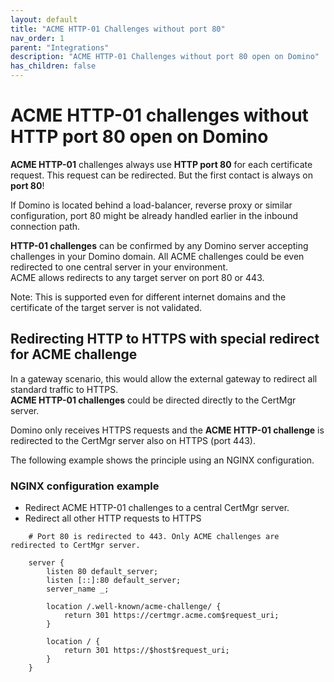 ```yaml
---
layout: default
title: "ACME HTTP-01 Challenges without port 80"
nav_order: 1
parent: "Integrations"
description: "ACME HTTP-01 Challenges without port 80 open on Domino"
has_children: false
---
```



# ACME HTTP-01 challenges without HTTP port 80 open on Domino

**ACME HTTP-01** challenges always use **HTTP port 80** for each certificate request. This request can be redirected. But the first contact is always on **port 80**!

If Domino is located behind a load-balancer, reverse proxy or similar configuration, port 80 might be already handled earlier in the inbound connection path.  

**HTTP-01 challenges** can be confirmed by any Domino server accepting challenges in your Domino domain. All ACME challenges could be even redirected to one central server in your environment.  
ACME allows redirects to any target server on port 80 or 443.

Note: This is supported even for different internet domains and the certificate of the target server is not validated.

## Redirecting HTTP to HTTPS with special redirect for ACME challenge

In a gateway scenario, this would allow the external gateway to redirect all standard traffic to HTTPS.  
**ACME HTTP-01 challenges** could be directed directly to the CertMgr server.

Domino only receives HTTPS requests and the **ACME HTTP-01 challenge** is redirected to the CertMgr server also on HTTPS (port 443).

The following example shows the principle using an NGINX configuration.  

### NGINX configuration example

- Redirect ACME HTTP-01 challenges to a central CertMgr server.
- Redirect all other HTTP requests to HTTPS

```
    # Port 80 is redirected to 443. Only ACME challenges are redirected to CertMgr server.

    server {
        listen 80 default_server;
        listen [::]:80 default_server;
        server_name _;

        location /.well-known/acme-challenge/ {
            return 301 https://certmgr.acme.com$request_uri;
        }

        location / {
            return 301 https://$host$request_uri;
        }
    }
```

